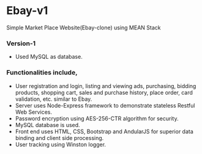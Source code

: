 # Ebay-v1
Simple Market Place Website(Ebay-clone) using MEAN Stack 

### Version-1
* Used MySQL as database.

### Functionalities include,
*	User registration and login, listing and viewing ads, purchasing, bidding products, shopping cart, sales and purchase history, place order, card validation, etc. similar to Ebay.
*	Server uses Node-Express framework to demonstrate stateless Restful Web Services.
*	Password encryption using AES-256-CTR algorithm for security.
*	MySQL database is used.
*	Front end uses HTML, CSS, Bootstrap and AndularJS for superior data binding and client side processing.
*	User tracking using Winston logger.

